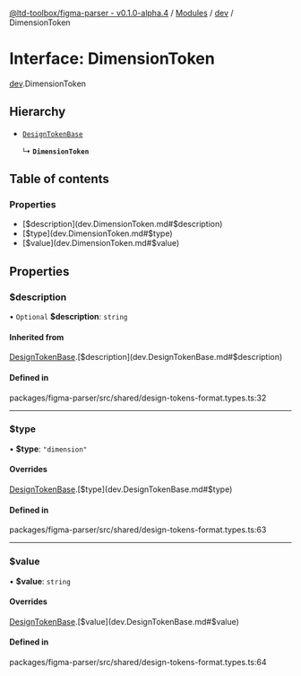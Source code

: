 [@ltd-toolbox/figma-parser - v0.1.0-alpha.4](../README.md) / [Modules](../modules.md) / [dev](../modules/dev.md) / DimensionToken

# Interface: DimensionToken

[dev](../modules/dev.md).DimensionToken

## Hierarchy

- [`DesignTokenBase`](dev.DesignTokenBase.md)

  ↳ **`DimensionToken`**

## Table of contents

### Properties

- [$description](dev.DimensionToken.md#$description)
- [$type](dev.DimensionToken.md#$type)
- [$value](dev.DimensionToken.md#$value)

## Properties

### $description

• `Optional` **$description**: `string`

#### Inherited from

[DesignTokenBase](dev.DesignTokenBase.md).[$description](dev.DesignTokenBase.md#$description)

#### Defined in

packages/figma-parser/src/shared/design-tokens-format.types.ts:32

___

### $type

• **$type**: ``"dimension"``

#### Overrides

[DesignTokenBase](dev.DesignTokenBase.md).[$type](dev.DesignTokenBase.md#$type)

#### Defined in

packages/figma-parser/src/shared/design-tokens-format.types.ts:63

___

### $value

• **$value**: `string`

#### Overrides

[DesignTokenBase](dev.DesignTokenBase.md).[$value](dev.DesignTokenBase.md#$value)

#### Defined in

packages/figma-parser/src/shared/design-tokens-format.types.ts:64
